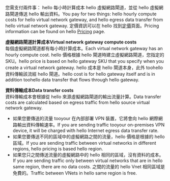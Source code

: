 <span data-ttu-id="9fcb2-101">您需支付兩件事： hello 每小時計算成本 hello 虛擬網路閘道，並從 hello 虛擬網路閘道傳送 hello 輸出資料。</span><span class="sxs-lookup"><span data-stu-id="9fcb2-101">You pay for two things: hello hourly compute costs for hello virtual network gateway, and hello egress data transfer from hello virtual network gateway.</span></span> <span data-ttu-id="9fcb2-102">定價資訊可以在 hello 找到[定價](https://azure.microsoft.com/pricing/details/vpn-gateway)頁面。</span><span class="sxs-lookup"><span data-stu-id="9fcb2-102">Pricing information can be found on hello [Pricing](https://azure.microsoft.com/pricing/details/vpn-gateway) page.</span></span>

<span data-ttu-id="9fcb2-103">**虛擬網路閘道計算成本**</span><span class="sxs-lookup"><span data-stu-id="9fcb2-103">**Virtual network gateway compute costs**</span></span><br><span data-ttu-id="9fcb2-104">每個虛擬網路閘道都有每小時計算成本。</span><span class="sxs-lookup"><span data-stu-id="9fcb2-104">Each virtual network gateway has an hourly compute cost.</span></span> <span data-ttu-id="9fcb2-105">hello 價格根據 hello 閘道時建立虛擬網路閘道，您指定的 SKU。</span><span class="sxs-lookup"><span data-stu-id="9fcb2-105">hello price is based on hello gateway SKU that you specify when you create a virtual network gateway.</span></span> <span data-ttu-id="9fcb2-106">hello 成本是 hello 閘道本身，此外 toohello 資料傳輸該流經 hello 閘道。</span><span class="sxs-lookup"><span data-stu-id="9fcb2-106">hello cost is for hello gateway itself and is in addition toohello data transfer that flows through hello gateway.</span></span>

<span data-ttu-id="9fcb2-107">**資料傳輸成本**</span><span class="sxs-lookup"><span data-stu-id="9fcb2-107">**Data transfer costs**</span></span><br><span data-ttu-id="9fcb2-108">資料傳輸成本會根據從 hello 來源虛擬網路閘道的輸出流量計算。</span><span class="sxs-lookup"><span data-stu-id="9fcb2-108">Data transfer costs are calculated based on egress traffic from hello source virtual network gateway.</span></span>

* <span data-ttu-id="9fcb2-109">如果您要傳送的流量 tooyour 在內部部署 VPN 裝置，它將會向 hello 網際網路輸出資料傳輸速率。</span><span class="sxs-lookup"><span data-stu-id="9fcb2-109">If you are sending traffic tooyour on-premises VPN device, it will be charged with hello Internet egress data transfer rate.</span></span>
* <span data-ttu-id="9fcb2-110">如果您要傳送不同的區域中的虛擬網路之間的流量，hello 價格是根據的 hello 區域。</span><span class="sxs-lookup"><span data-stu-id="9fcb2-110">If you are sending traffic between virtual networks in different regions, hello pricing is based hello region.</span></span>
* <span data-ttu-id="9fcb2-111">如果您只之間傳送流量的虛擬網路中的 hello 相同的區域，沒有資料的成本。</span><span class="sxs-lookup"><span data-stu-id="9fcb2-111">If you are sending traffic only between virtual networks that are in hello same region, there are no data costs.</span></span> <span data-ttu-id="9fcb2-112">之間的流量的 hello Vnet 相同區域是免費的。</span><span class="sxs-lookup"><span data-stu-id="9fcb2-112">Traffic between VNets in hello same region is free.</span></span>

